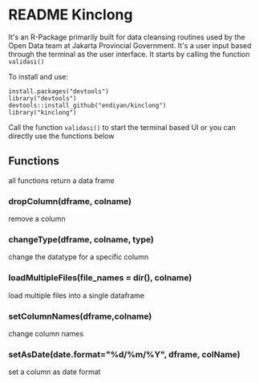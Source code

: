 # README Kinclong

It's an R-Package primarily built for data cleansing routines used by the Open Data team at Jakarta Provincial Government. It's a user input based through the terminal as the user interface. It starts by calling the function `validasi()`

To install and use:
````
install.packages("devtools")
library("devtools")
devtools::install_github("endiyan/kinclong")
library("kinclong")
`````
Call the function `validasi()` to start the terminal based UI or you can directly use the functions below

## Functions
all functions return a data frame

### dropColumn(dframe, colname)
remove a column

### changeType(dframe, colname, type)
change the datatype for a specific column

### loadMultipleFiles(file_names = dir(), colname)
load multiple files into a single dataframe

### setColumnNames(dframe,colname)
change column names

### setAsDate(date.format="%d/%m/%Y", dframe, colName)
set a column as date format